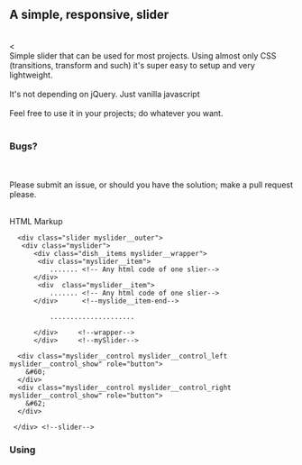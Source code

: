 <h2>A simple, responsive, slider</h2><br><<br>
Simple slider that can be used for most projects. Using almost only CSS (transitions, transform and such) it's super easy to setup and very lightweight.<br><br>
It's not depending on jQuery. Just vanilla javascript <br><br>
Feel free to use it in your projects; do whatever you want.<br><br>
<h3>Bugs?</h3><br><br>
Please submit an issue, or should you have the solution; make a pull request please.<br><br>

HTML Markup

      <div class="slider myslider__outer">
       <div class="myslider">
          <div class="dish__items myslider__wrapper">
           <div class="myslider__item">   
              ....... <!-- Any html code of one slier-->
          </div>      
           <div  class="myslider__item">
              ....... <!-- Any html code of one slier-->
          </div>      <!--myslide__item-end-->
            
              .....................
                  
          </div>     <!--wrapper-->            
          </div>     <!--mySlider-->            

      <div class="myslider__control myslider__control_left myslider__control_show" role="button">
        &#60;
      </div>
      <div class="myslider__control myslider__control_right myslider__control_show" role="button">
        &#62;
      </div> 

     </div> <!--slider-->



<h3>Using</h3>
<link rel="stylesheet" href="lg-simple-js-slider.css"><br><br>
<script type="text/javascript" src="lg-simple-js-slider.js "></script><br><br>

<script type="text/javascript"><br>
let slider = simpleSlider('.myslider', {<br>
      isCycling: true,<br>
      direction: 'right',<br>
      interval: 2000,<br>
      pause: true<br>
    })<br>
</script>
